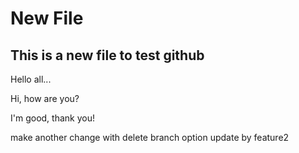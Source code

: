 # New File

## This is a new file to test github 

Hello all...

Hi, how are you?

I'm good, thank you!

make another change with delete branch option update by feature2